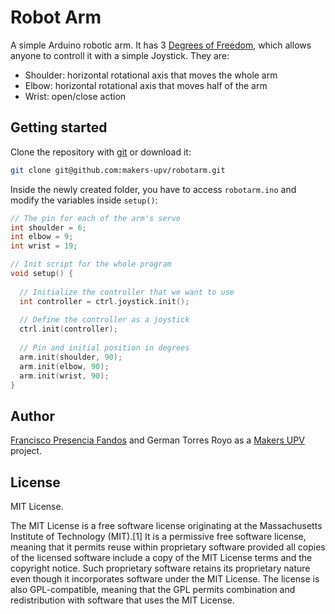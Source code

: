 # Robot Arm

A simple Arduino robotic arm. It has 3 [Degrees of Freedom](https://en.wikipedia.org/wiki/Degrees_of_freedom_%28mechanics%29), which allows anyone to controll it with a simple Joystick. They are:

- Shoulder: horizontal rotational axis that moves the whole arm
- Elbow: horizontal rotational axis that moves half of the arm
- Wrist: open/close action


## Getting started

Clone the repository with [git]() or download it:

```bash
git clone git@github.com:makers-upv/robotarm.git
```

Inside the newly created folder, you have to access `robotarm.ino` and modify the variables inside `setup()`:

```c
// The pin for each of the arm's servo
int shoulder = 6;
int elbow = 9;
int wrist = 19;

// Init script for the whole program
void setup() {
  
  // Initialize the controller that we want to use
  int controller = ctrl.joystick.init();
  
  // Define the controller as a joystick
  ctrl.init(controller);
  
  // Pin and initial position in degrees
  arm.init(shoulder, 90);
  arm.init(elbow, 90);
  arm.init(wrist, 90);
}
```


## Author

[Francisco Presencia Fandos](https://github.com/FranciscoP) and German Torres Royo as a [Makers UPV](http://makersupv.com/) project.


## License

MIT License.

The MIT License is a free software license originating at the Massachusetts Institute of Technology (MIT).[1] It is a permissive free software license, meaning that it permits reuse within proprietary software provided all copies of the licensed software include a copy of the MIT License terms and the copyright notice. Such proprietary software retains its proprietary nature even though it incorporates software under the MIT License. The license is also GPL-compatible, meaning that the GPL permits combination and redistribution with software that uses the MIT License.
